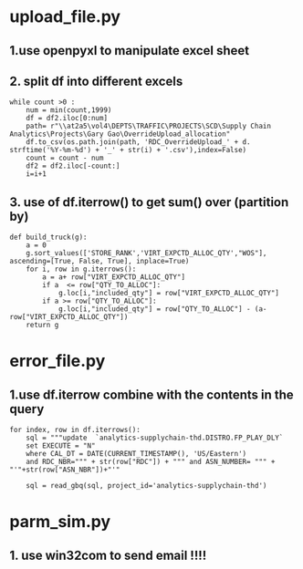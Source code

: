 #  upload_file.py 
## 1.use openpyxl to manipulate excel sheet
## 2. split df into different excels
``` 
while count >0 :
    num = min(count,1999)
    df = df2.iloc[0:num]
    path= r"\\at2a5\vol4\DEPTS\TRAFFIC\PROJECTS\SCD\Supply Chain Analytics\Projects\Gary Gao\OverrideUpload_allocation"
    df.to_csv(os.path.join(path, 'RDC_OverrideUpload_' + d. strftime('%Y-%m-%d') + '_' + str(i) + '.csv'),index=False)
    count = count - num
    df2 = df2.iloc[-count:]
    i=i+1
```
## 3. use of df.iterrow() to get sum() over (partition by)
```
def build_truck(g):
    a = 0
    g.sort_values(['STORE_RANK','VIRT_EXPCTD_ALLOC_QTY',"WOS"], ascending=[True, False, True], inplace=True)
    for i, row in g.iterrows():
        a = a+ row["VIRT_EXPCTD_ALLOC_QTY"]
        if a  <= row["QTY_TO_ALLOC"]:
            g.loc[i,"included_qty"] = row["VIRT_EXPCTD_ALLOC_QTY"]
        if a >= row["QTY_TO_ALLOC"]:
            g.loc[i,"included_qty"] = row["QTY_TO_ALLOC"] - (a- row["VIRT_EXPCTD_ALLOC_QTY"])
    return g
```

# error_file.py
## 1.use df.iterrow combine with the contents in the query
```
for index, row in df.iterrows():
    sql = """update  `analytics-supplychain-thd.DISTRO.FP_PLAY_DLY`
    set EXECUTE = "N"
    where CAL_DT = DATE(CURRENT_TIMESTAMP(), 'US/Eastern')
    and RDC_NBR=""" + str(row["RDC"]) + """ and ASN_NUMBER= """ + "'"+str(row["ASN_NBR"])+"'"
    
    sql = read_gbq(sql, project_id='analytics-supplychain-thd')
 ```
 
 # parm_sim.py
 ## 1. use win32com to send email !!!!
